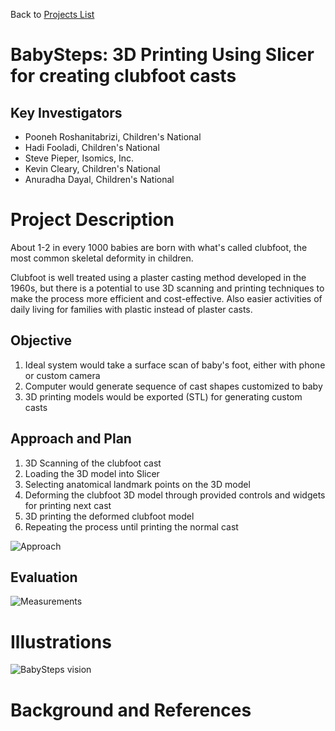 Back to [Projects List](../../README.md#ProjectsList)

# BabySteps: 3D Printing Using Slicer for creating clubfoot casts

## Key Investigators

- Pooneh Roshanitabrizi, Children's National
- Hadi Fooladi, Children's National
- Steve Pieper, Isomics, Inc.
- Kevin Cleary, Children's National
- Anuradha Dayal, Children's National

# Project Description

About 1-2 in every 1000 babies are born with what's called clubfoot, the most common skeletal deformity in children.

Clubfoot is well treated using a plaster casting method developed in the 1960s, but there is a potential to use
3D scanning and printing techniques to make the process more efficient and cost-effective.  Also easier activities of
daily living for families with plastic instead of plaster casts.

## Objective

1. Ideal system would take a surface scan of baby's foot, either with phone or custom camera
1. Computer would generate sequence of cast shapes customized to baby
1. 3D printing models would be exported (STL) for generating custom casts

## Approach and Plan

1. 3D Scanning of the clubfoot cast
1. Loading the 3D model into Slicer
1. Selecting anatomical landmark points on the 3D model
1. Deforming the clubfoot 3D model through provided controls and widgets for printing next cast
1. 3D printing the deformed clubfoot model
1. Repeating the process until printing the normal cast

![Approach](Approach.png)

## Evaluation

![Measurements](Measurements.png)

# Illustrations

![BabySteps vision](babysteps.png)

# Background and References
